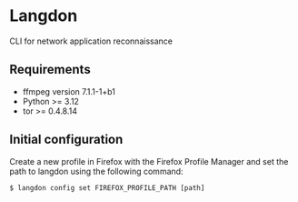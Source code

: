 # Langdon

CLI for network application reconnaissance

## Requirements

- ffmpeg version 7.1.1-1+b1
- Python >= 3.12
- tor >= 0.4.8.14

## Initial configuration

Create a new profile in Firefox with the Firefox Profile Manager and set the path to langdon using the following command:

```
$ langdon config set FIREFOX_PROFILE_PATH [path]
```
